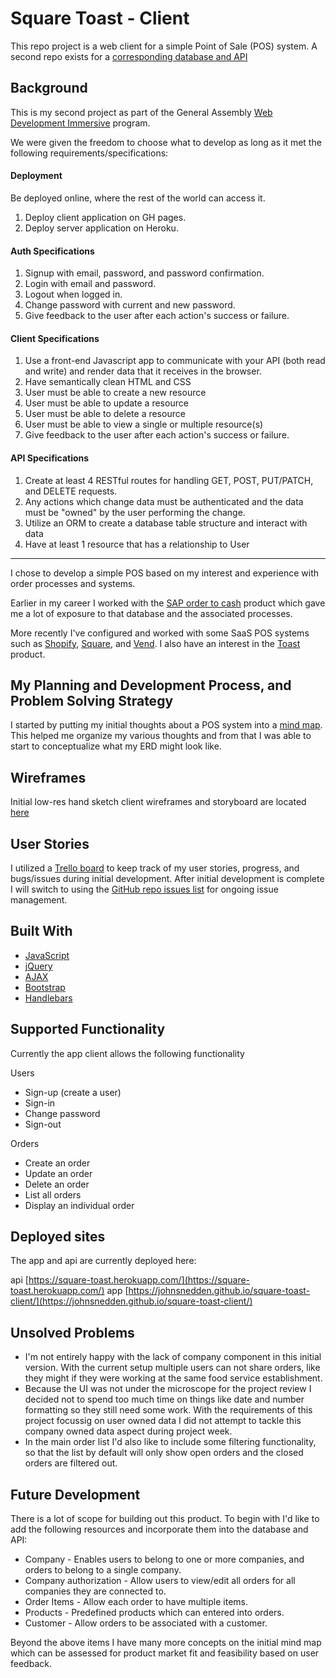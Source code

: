 # Square Toast - Client

This repo project is a web client for a simple Point of Sale (POS) system.
A second repo exists for a [corresponding database and API](https://github.com/JohnSnedden/square-toast-api)


## Background
This is my second project as part of the General Assembly [Web Development Immersive](https://generalassemb.ly/education/web-development-immersive) program.

We were given the freedom to choose what to develop as long as it met the following requirements/specifications:

#### Deployment
Be deployed online, where the rest of the world can access it.
1. Deploy client application on GH pages.
2. Deploy server application on Heroku.

#### Auth Specifications
1. Signup with email, password, and password confirmation.
1. Login with email and password.
2. Logout when logged in.
3. Change password with current and new password.
4. Give feedback to the user after each action's success or failure.

#### Client Specifications
1.  Use a front-end Javascript app to communicate with your API (both read and write) and render data that it receives in the browser.
2. Have semantically clean HTML and CSS
3. User must be able to create a new resource
4. User must be able to update a resource
5. User must be able to delete a resource
6. User must be able to view a single or multiple resource(s)
7. Give feedback to the user after each action's success or failure.

#### API Specifications
1. Create at least 4 RESTful routes for handling GET, POST, PUT/PATCH, and DELETE requests.
2. Any actions which change data must be authenticated and the data must be "owned" by the user performing the change.
3. Utilize an ORM to create a database table structure and interact with data
4. Have at least 1 resource that has a relationship to User

-----

I chose to develop a simple POS based on my interest and experience with order processes and systems.

Earlier in my career I worked with the [SAP order to cash](https://www.sap.com/products/enterprise-management-erp/order-to-cash-module.html) product which gave me a lot of exposure to that database and the associated processes.

More recently I've configured and worked with some SaaS POS systems such as [Shopify](https://www.shopify.com/pos), [Square](https://squareup.com/pos), and [Vend](https://www.vendhq.com/us/).
I also have an interest in the [Toast](https://pos.toasttab.com/) product.


## My Planning and Development Process, and Problem Solving Strategy
I started by putting my initial thoughts about a POS system into a [mind map](https://drive.google.com/open?id=0B_T6q5vZjOqcQTBWTDNudTFQcHc).
This helped me organize my various thoughts and from that I was able to start to conceptualize what my ERD might look like.


## Wireframes
Initial low-res hand sketch client wireframes and storyboard are located [here](https://photos.app.goo.gl/ENLFeQ9wKtaOLayH2)


## User Stories
I utilized a [Trello board](https://trello.com/b/WOcJ8Bqd) to keep track of my user stories, progress, and bugs/issues during initial development. After initial development is complete I will switch to using the [GitHub repo issues list](https://github.com/JohnSnedden/square-toast-client/issues) for ongoing issue management.


## Built With

* [JavaScript](https://www.javascript.com/)
* [jQuery](https://jquery.com/)
* [AJAX](https://developer.mozilla.org/en-US/docs/AJAX/Getting_Started)
* [Bootstrap](http://getbootstrap.com/)
* [Handlebars](http://handlebarsjs.com/)


## Supported Functionality
Currently the app client allows the following functionality

Users
* Sign-up (create a user)
* Sign-in
* Change password
* Sign-out

Orders
* Create an order
* Update an order
* Delete an order
* List all orders
* Display an individual order


## Deployed sites
The app and api are currently deployed here:

api [https://square-toast.herokuapp.com/](https://square-toast.herokuapp.com/)
app [https://johnsnedden.github.io/square-toast-client/](https://johnsnedden.github.io/square-toast-client/)


## Unsolved Problems

* I'm not entirely happy with the lack of company component in this initial version. With the current setup multiple users can not share orders, like they might if they were working at the same food service establishment.
* Because the UI was not under the microscope for the project review I decided not to spend too much time on things like date and number formatting so they still need some work. With the requirements of this project focussig on user owned data I did not attempt to tackle this company owned data aspect during project week.
* In the main order list I'd also like to include some filtering functionality, so that the list by default will only show open orders and the closed orders are filtered out.


## Future Development

There is a lot of scope for building out this product.
To begin with I'd like to add the following resources and incorporate them into the database and API:
* Company - Enables users to belong to one or more companies, and orders to belong to a single company.
* Company authorization - Allow users to view/edit all orders for all companies they are connected to.
* Order Items - Allow each order to have multiple items.
* Products - Predefined products which can entered into orders.
* Customer - Allow orders to be associated with a customer.

Beyond the above items I have many more concepts on the initial mind map which can be assessed for product market fit and feasibility based on user feedback.
